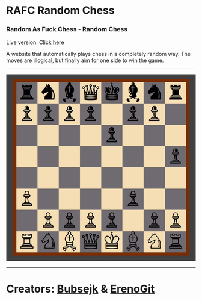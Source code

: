 # RAFC Random Chess
### Random As Fuck Chess - Random Chess

Live version: [Click here](https://erenogit.github.io/RAFC-Random-Chess/)

A website that automatically plays chess in a completely random way. The moves are illogical, but finally aim for one side to win the game.

-----------------------------------------------------------------------------------
![screen](images/screen.JPG)

-----------------------------------------------------------------------------------
# Creators: [Bubsejk](https://github.com/Bubsejk) & [ErenoGit](https://github.com/ErenoGit)